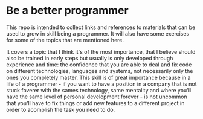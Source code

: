 # Be a better programmer

This repo is intended to collect links and references to materials that can be used to grow in skill being a programmer.
It will also have some exercises for some of the topics that are mentioned here.

It covers a topic that I think it's of the most importance, that I believe should also be trained in early steps but usually is only developed through experience and time: the confidence that you are able to deal and fix code on different technologies, languages and systems, not necessarily only the ones you completely master. This skill is of great importance because in a life of a programmer - if you want to have a position in a company that is not stuck foverer with the sames technology, same mentality and where you'll have the same level of personal development forever - is not uncommon that you'll have to fix things or add new features to a different project in order to acomplish the task you need to do. 
